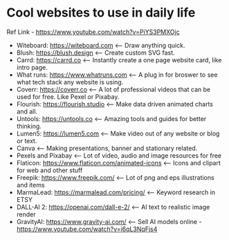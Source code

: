 # Cool websites to use in daily life

Ref Link - https://www.youtube.com/watch?v=PiYS3PMXOjc

* Witeboard: https://witeboard.com          <-- Draw anything quick.
* Blush: https://blush.design               <-- Create custom SVG fast.
* Carrd: https://carrd.co                   <-- Instantly create a one page website card, like intro page.
* What runs: https://www.whatruns.com       <-- A plug in for broswer to see what tech stack any website is using.
* Coverr: https://coverr.co                 <-- A lot of professional videos that can be used for free. Like Pexel or Pixabay.
* Flourish: https://flourish.studio         <-- Make data driven animated charts and all.
* Untools: https://untools.co               <-- Amazing tools and guides for better thinking.
* Lumen5: https://lumen5.com                <-- Make video out of any website or blog or text.
* Canva                                     <-- Making presentations, banner and stationary related. 
* Pexels and Pixabay                        <-- Lot of video, audio and image resources for free
* Flaticon: https://www.flaticon.com/animated-icons <-- Icons and clipart for web and other stuff
* Freepik: https://www.freepik.com/         <-- Lot of png and eps illustrations and items
* MarmaLead: https://marmalead.com/pricing/ <-- Keyword research in ETSY 
* DALL-AI 2: https://openai.com/dall-e-2/   <-- AI text to realistic image render
* GravityAI: https://www.gravity-ai.com/    <-- Sell AI models online - https://www.youtube.com/watch?v=i6qL3NqFjs4
